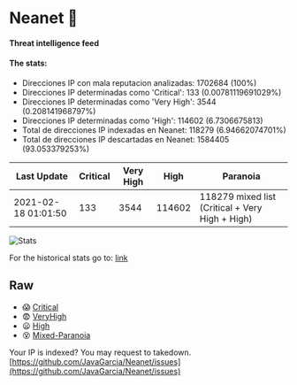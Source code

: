 # Neanet :hocho:
#### Threat intelligence feed
#### The stats:

- Direcciones IP con mala reputacion analizadas: 1702684 (100%)
- Direcciones IP determinadas como 'Critical':  133 (0.00781119691029%)
- Direcciones IP determinadas como 'Very High':  3544 (0.208141968797%)
- Direcciones IP determinadas como 'High':  114602 (6.7306675813)
- Total de direcciones IP indexadas en Neanet:  118279 (6.94662074701%)
- Total de direcciones IP descartadas en Neanet:  1584405 (93.053379253%)

| Last Update | Critical | Very High | High | Paranoia |
| --- | --- | --- | --- | --- |
| 2021-02-18 01:01:50 | 133 | 3544 | 114602 | 118279 mixed list (Critical + Very High + High)|

![Stats](https://docs.google.com/spreadsheets/d/e/2PACX-1vSnaNMIXVabIpDJjufMlzH7poXnshF3mgd8Is1g9ytUEzVsP5my4Trn8f-xkoLLQ38xpL3HtmUexLo6/pubchart?oid=501124687&format=image)

For the historical stats go to: [link](/stats.csv)
## Raw
- :scream: [Critical](https://raw.githubusercontent.com/JavaGarcia/Neanet/master/blacklists/neanet_critical.txt)
- :fearful: [VeryHigh](https://raw.githubusercontent.com/JavaGarcia/Neanet/master/blacklists/neanet_veryHigh.txtt)
- :frowning: [High](https://raw.githubusercontent.com/JavaGarcia/Neanet/master/blacklists/neanet_high.txt)
- :dizzy_face: [Mixed-Paranoia](https://raw.githubusercontent.com/JavaGarcia/Neanet/master/blacklists/neanet_all.txt)


Your IP is indexed? You may request to takedown. [https://github.com/JavaGarcia/Neanet/issues](https://github.com/JavaGarcia/Neanet/issues)

















































































































































































































































































































































































































































































































































































































































































































































































































































































































































































































































































































































































































































































































































































































































































































































































































































































































































































































































































































































































































































































































































































































































































































































































































































































































































































































































































































































































































































































































































































































































































































































































































































































































































































































































































































































































































































































































































































































































































































































































































































































































































































































































































































































































































































